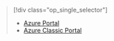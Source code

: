 > [!div class="op_single_selector"]
> * [Azure Portal](../articles/storage/storage-enable-and-view-metrics.md)
> * [Azure Classic Portal](../articles/storage/storage-enable-and-view-metrics-classic-portal.md)
> 
> 

<!---HONumber=AcomDC_1203_2015-->